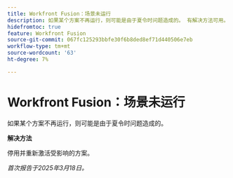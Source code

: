 ```yaml
---
title: Workfront Fusion：场景未运行
description: 如果某个方案不再运行，则可能是由于夏令时问题造成的。 有解决方法可用。
hidefromtoc: true
feature: Workfront Fusion
source-git-commit: 067fc125293bbfe30f6b8ded8ef71d440506e7eb
workflow-type: tm+mt
source-wordcount: '63'
ht-degree: 7%

---
```



# Workfront Fusion：场景未运行

如果某个方案不再运行，则可能是由于夏令时问题造成的。

**解决方法**

停用并重新激活受影响的方案。

_首次报告于2025年3月18日。_
